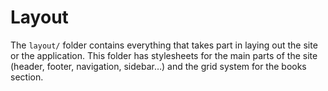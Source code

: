 # Layout

The `layout/` folder contains everything that takes part in laying out the site or the application. This folder has stylesheets for the main parts of the site (header, footer, navigation, sidebar…) and the grid system for the books section.
